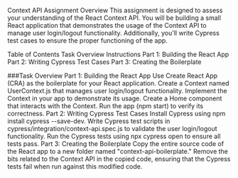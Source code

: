 Context API Assignment
Overview
This assignment is designed to assess your understanding of the React Context API. You will be building a small React application that demonstrates the usage of the Context API to manage user login/logout functionality. Additionally, you'll write Cypress test cases to ensure the proper functioning of the app.

Table of Contents
Task Overview
Instructions
Part 1: Building the React App
Part 2: Writing Cypress Test Cases
Part 3: Creating the Boilerplate

###Task Overview
Part 1: Building the React App
Use Create React App (CRA) as the boilerplate for your React application.
Create a Context named UserContext.js that manages user login/logout functionality.
Implement the Context in your app to demonstrate its usage.
Create a Home component that interacts with the Context.
Run the app (npm start) to verify its correctness.
Part 2: Writing Cypress Test Cases
Install Cypress using npm install cypress --save-dev.
Write Cypress test scripts in cypress/integration/context-api.spec.js to validate the user login/logout functionality.
Run the Cypress tests using npx cypress open to ensure all tests pass.
Part 3: Creating the Boilerplate
Copy the entire source code of the React app to a new folder named "context-api-boilerplate."
Remove the bits related to the Context API in the copied code, ensuring that the Cypress tests fail when run against this modified code.
